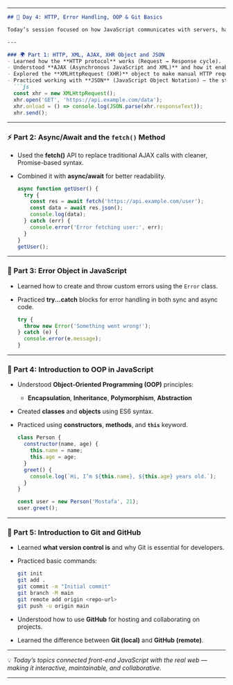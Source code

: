 
---

````markdown
## 📅 Day 4: HTTP, Error Handling, OOP & Git Basics  

Today’s session focused on how JavaScript communicates with servers, handles errors gracefully, and uses Object-Oriented Programming to structure code — plus an introduction to Git fundamentals.

---

### 🌍 Part 1: HTTP, XML, AJAX, XHR Object and JSON
- Learned how the **HTTP protocol** works (Request → Response cycle).  
- Understood **AJAX (Asynchronous JavaScript and XML)** and how it enables dynamic page updates.  
- Explored the **XMLHttpRequest (XHR)** object to make manual HTTP requests.  
- Practiced working with **JSON** (JavaScript Object Notation) — the standard format for data exchange.  
  ```js
  const xhr = new XMLHttpRequest();
  xhr.open('GET', 'https://api.example.com/data');
  xhr.onload = () => console.log(JSON.parse(xhr.responseText));
  xhr.send();
````

---

### ⚡ Part 2: Async/Await and the `fetch()` Method

* Used the **fetch()** API to replace traditional AJAX calls with cleaner, Promise-based syntax.
* Combined it with **async/await** for better readability.

  ```js
  async function getUser() {
    try {
      const res = await fetch('https://api.example.com/user');
      const data = await res.json();
      console.log(data);
    } catch (err) {
      console.error('Error fetching user:', err);
    }
  }
  getUser();
  ```

---

### 🧩 Part 3: Error Object in JavaScript

* Learned how to create and throw custom errors using the `Error` class.
* Practiced **try...catch** blocks for error handling in both sync and async code.

  ```js
  try {
    throw new Error('Something went wrong!');
  } catch (e) {
    console.error(e.message);
  }
  ```

---

### 🧱 Part 4: Introduction to OOP in JavaScript

* Understood **Object-Oriented Programming (OOP)** principles:

  * **Encapsulation**, **Inheritance**, **Polymorphism**, **Abstraction**
* Created **classes** and **objects** using ES6 syntax.
* Practiced using **constructors**, **methods**, and **`this`** keyword.

  ```js
  class Person {
    constructor(name, age) {
      this.name = name;
      this.age = age;
    }
    greet() {
      console.log(`Hi, I’m ${this.name}, ${this.age} years old.`);
    }
  }

  const user = new Person('Mostafa', 21);
  user.greet();
  ```

---

### 🧠 Part 5: Introduction to Git and GitHub

* Learned **what version control is** and why Git is essential for developers.
* Practiced basic commands:

  ```bash
  git init
  git add .
  git commit -m "Initial commit"
  git branch -M main
  git remote add origin <repo-url>
  git push -u origin main
  ```
* Understood how to use **GitHub** for hosting and collaborating on projects.
* Learned the difference between **Git (local)** and **GitHub (remote)**.

---

💡 *Today’s topics connected front-end JavaScript with the real web — making it interactive, maintainable, and collaborative.*

---


